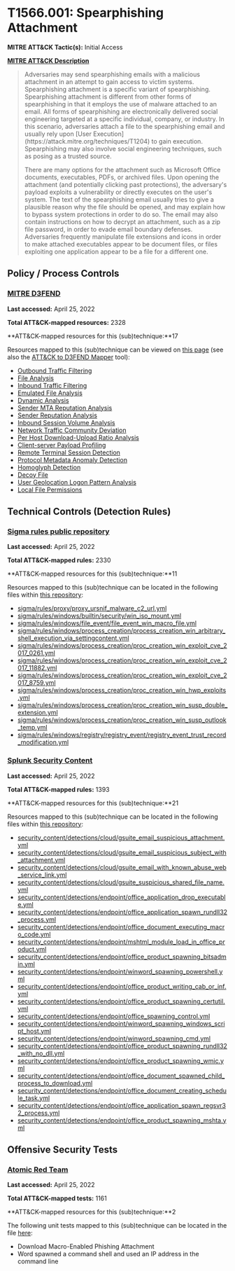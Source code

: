 # T1566.001: Spearphishing Attachment
**MITRE ATT&CK Tactic(s):** Initial Access

**[MITRE ATT&CK Description](https://attack.mitre.org/techniques/T1566/001)**
<blockquote>Adversaries may send spearphishing emails with a malicious attachment in an attempt to gain access to victim systems. Spearphishing attachment is a specific variant of spearphishing. Spearphishing attachment is different from other forms of spearphishing in that it employs the use of malware attached to an email. All forms of spearphishing are electronically delivered social engineering targeted at a specific individual, company, or industry. In this scenario, adversaries attach a file to the spearphishing email and usually rely upon [User Execution](https://attack.mitre.org/techniques/T1204) to gain execution. Spearphishing may also involve social engineering techniques, such as posing as a trusted source.

There are many options for the attachment such as Microsoft Office documents, executables, PDFs, or archived files. Upon opening the attachment (and potentially clicking past protections), the adversary's payload exploits a vulnerability or directly executes on the user's system. The text of the spearphishing email usually tries to give a plausible reason why the file should be opened, and may explain how to bypass system protections in order to do so. The email may also contain instructions on how to decrypt an attachment, such as a zip file password, in order to evade email boundary defenses. Adversaries frequently manipulate file extensions and icons in order to make attached executables appear to be document files, or files exploiting one application appear to be a file for a different one. </blockquote>
## Policy / Process Controls
### [MITRE D3FEND](https://d3fend.mitre.org/)
**Last accessed:** April 25, 2022

**Total ATT&CK-mapped resources:** 2328

**ATT&CK-mapped resources for this (sub)technique:**17

Resources mapped to this (sub)technique can be viewed on [this page](https://d3fend.mitre.org/) (see also the [ATT&CK to D3FEND Mapper](https://d3fend.mitre.org/tools/attack-mapper) tool):

* [Outbound Traffic Filtering](https://d3fend.mitre.org/techniques/d3f:OutboundTrafficFiltering)
* [File Analysis](https://d3fend.mitre.org/techniques/d3f:FileAnalysis)
* [Inbound Traffic Filtering](https://d3fend.mitre.org/techniques/d3f:InboundTrafficFiltering)
* [Emulated File Analysis](https://d3fend.mitre.org/techniques/d3f:EmulatedFileAnalysis)
* [Dynamic Analysis](https://d3fend.mitre.org/techniques/d3f:DynamicAnalysis)
* [Sender MTA Reputation Analysis](https://d3fend.mitre.org/techniques/d3f:SenderMTAReputationAnalysis)
* [Sender Reputation Analysis](https://d3fend.mitre.org/techniques/d3f:SenderReputationAnalysis)
* [Inbound Session Volume Analysis](https://d3fend.mitre.org/techniques/d3f:InboundSessionVolumeAnalysis)
* [Network Traffic Community Deviation](https://d3fend.mitre.org/techniques/d3f:NetworkTrafficCommunityDeviation)
* [Per Host Download-Upload Ratio Analysis](https://d3fend.mitre.org/techniques/d3f:PerHostDownload-UploadRatioAnalysis)
* [Client-server Payload Profiling](https://d3fend.mitre.org/techniques/d3f:Client-serverPayloadProfiling)
* [Remote Terminal Session Detection](https://d3fend.mitre.org/techniques/d3f:RemoteTerminalSessionDetection)
* [Protocol Metadata Anomaly Detection](https://d3fend.mitre.org/techniques/d3f:ProtocolMetadataAnomalyDetection)
* [Homoglyph Detection](https://d3fend.mitre.org/techniques/d3f:HomoglyphDetection)
* [Decoy File](https://d3fend.mitre.org/techniques/d3f:DecoyFile)
* [User Geolocation Logon Pattern Analysis](https://d3fend.mitre.org/techniques/d3f:UserGeolocationLogonPatternAnalysis)
* [Local File Permissions](https://d3fend.mitre.org/techniques/d3f:LocalFilePermissions)

## Technical Controls (Detection Rules)
### [Sigma rules public repository](https://github.com/SigmaHQ/sigma)
**Last accessed:** April 25, 2022

**Total ATT&CK-mapped rules:** 2330

**ATT&CK-mapped resources for this (sub)technique:**11

Resources mapped to this (sub)technique can be located in the following files within [this repository](https://github.com/SigmaHQ/sigma/tree/master/rules):

* [sigma/rules/proxy/proxy_ursnif_malware_c2_url.yml](https://github.com/SigmaHQ/sigma/blob/master/rules/proxy/proxy_ursnif_malware_c2_url.yml)
* [sigma/rules/windows/builtin/security/win_iso_mount.yml](https://github.com/SigmaHQ/sigma/blob/master/rules/windows/builtin/security/win_iso_mount.yml)
* [sigma/rules/windows/file_event/file_event_win_macro_file.yml](https://github.com/SigmaHQ/sigma/blob/master/rules/windows/file_event/file_event_win_macro_file.yml)
* [sigma/rules/windows/process_creation/process_creation_win_arbitrary_shell_execution_via_settingcontent.yml](https://github.com/SigmaHQ/sigma/blob/master/rules/windows/process_creation/process_creation_win_arbitrary_shell_execution_via_settingcontent.yml)
* [sigma/rules/windows/process_creation/proc_creation_win_exploit_cve_2017_0261.yml](https://github.com/SigmaHQ/sigma/blob/master/rules/windows/process_creation/proc_creation_win_exploit_cve_2017_0261.yml)
* [sigma/rules/windows/process_creation/proc_creation_win_exploit_cve_2017_11882.yml](https://github.com/SigmaHQ/sigma/blob/master/rules/windows/process_creation/proc_creation_win_exploit_cve_2017_11882.yml)
* [sigma/rules/windows/process_creation/proc_creation_win_exploit_cve_2017_8759.yml](https://github.com/SigmaHQ/sigma/blob/master/rules/windows/process_creation/proc_creation_win_exploit_cve_2017_8759.yml)
* [sigma/rules/windows/process_creation/proc_creation_win_hwp_exploits.yml](https://github.com/SigmaHQ/sigma/blob/master/rules/windows/process_creation/proc_creation_win_hwp_exploits.yml)
* [sigma/rules/windows/process_creation/proc_creation_win_susp_double_extension.yml](https://github.com/SigmaHQ/sigma/blob/master/rules/windows/process_creation/proc_creation_win_susp_double_extension.yml)
* [sigma/rules/windows/process_creation/proc_creation_win_susp_outlook_temp.yml](https://github.com/SigmaHQ/sigma/blob/master/rules/windows/process_creation/proc_creation_win_susp_outlook_temp.yml)
* [sigma/rules/windows/registry/registry_event/registry_event_trust_record_modification.yml](https://github.com/SigmaHQ/sigma/blob/master/rules/windows/registry/registry_event/registry_event_trust_record_modification.yml)

### [Splunk Security Content](https://github.com/splunk/security_content)
**Last accessed:** April 25, 2022

**Total ATT&CK-mapped rules:** 1393

**ATT&CK-mapped resources for this (sub)technique:**21

Resources mapped to this (sub)technique can be located in the following files within [this repository](https://github.com/splunk/security_content/tree/develop/detections):

* [security_content/detections/cloud/gsuite_email_suspicious_attachment.yml](https://github.com/splunk/security_content/blob/develop/detections/cloud/gsuite_email_suspicious_attachment.yml)
* [security_content/detections/cloud/gsuite_email_suspicious_subject_with_attachment.yml](https://github.com/splunk/security_content/blob/develop/detections/cloud/gsuite_email_suspicious_subject_with_attachment.yml)
* [security_content/detections/cloud/gsuite_email_with_known_abuse_web_service_link.yml](https://github.com/splunk/security_content/blob/develop/detections/cloud/gsuite_email_with_known_abuse_web_service_link.yml)
* [security_content/detections/cloud/gsuite_suspicious_shared_file_name.yml](https://github.com/splunk/security_content/blob/develop/detections/cloud/gsuite_suspicious_shared_file_name.yml)
* [security_content/detections/endpoint/office_application_drop_executable.yml](https://github.com/splunk/security_content/blob/develop/detections/endpoint/office_application_drop_executable.yml)
* [security_content/detections/endpoint/office_application_spawn_rundll32_process.yml](https://github.com/splunk/security_content/blob/develop/detections/endpoint/office_application_spawn_rundll32_process.yml)
* [security_content/detections/endpoint/office_document_executing_macro_code.yml](https://github.com/splunk/security_content/blob/develop/detections/endpoint/office_document_executing_macro_code.yml)
* [security_content/detections/endpoint/mshtml_module_load_in_office_product.yml](https://github.com/splunk/security_content/blob/develop/detections/endpoint/mshtml_module_load_in_office_product.yml)
* [security_content/detections/endpoint/office_product_spawning_bitsadmin.yml](https://github.com/splunk/security_content/blob/develop/detections/endpoint/office_product_spawning_bitsadmin.yml)
* [security_content/detections/endpoint/winword_spawning_powershell.yml](https://github.com/splunk/security_content/blob/develop/detections/endpoint/winword_spawning_powershell.yml)
* [security_content/detections/endpoint/office_product_writing_cab_or_inf.yml](https://github.com/splunk/security_content/blob/develop/detections/endpoint/office_product_writing_cab_or_inf.yml)
* [security_content/detections/endpoint/office_product_spawning_certutil.yml](https://github.com/splunk/security_content/blob/develop/detections/endpoint/office_product_spawning_certutil.yml)
* [security_content/detections/endpoint/office_spawning_control.yml](https://github.com/splunk/security_content/blob/develop/detections/endpoint/office_spawning_control.yml)
* [security_content/detections/endpoint/winword_spawning_windows_script_host.yml](https://github.com/splunk/security_content/blob/develop/detections/endpoint/winword_spawning_windows_script_host.yml)
* [security_content/detections/endpoint/winword_spawning_cmd.yml](https://github.com/splunk/security_content/blob/develop/detections/endpoint/winword_spawning_cmd.yml)
* [security_content/detections/endpoint/office_product_spawning_rundll32_with_no_dll.yml](https://github.com/splunk/security_content/blob/develop/detections/endpoint/office_product_spawning_rundll32_with_no_dll.yml)
* [security_content/detections/endpoint/office_product_spawning_wmic.yml](https://github.com/splunk/security_content/blob/develop/detections/endpoint/office_product_spawning_wmic.yml)
* [security_content/detections/endpoint/office_document_spawned_child_process_to_download.yml](https://github.com/splunk/security_content/blob/develop/detections/endpoint/office_document_spawned_child_process_to_download.yml)
* [security_content/detections/endpoint/office_document_creating_schedule_task.yml](https://github.com/splunk/security_content/blob/develop/detections/endpoint/office_document_creating_schedule_task.yml)
* [security_content/detections/endpoint/office_application_spawn_regsvr32_process.yml](https://github.com/splunk/security_content/blob/develop/detections/endpoint/office_application_spawn_regsvr32_process.yml)
* [security_content/detections/endpoint/office_product_spawning_mshta.yml](https://github.com/splunk/security_content/blob/develop/detections/endpoint/office_product_spawning_mshta.yml)


## Offensive Security Tests
### [Atomic Red Team](https://github.com/redcanaryco/atomic-red-team)
**Last accessed:** April 25, 2022

**Total ATT&CK-mapped tests:** 1161

**ATT&CK-mapped resources for this (sub)technique:**2

The following unit tests mapped to this (sub)technique can be located in the file [here](https://github.com/redcanaryco/atomic-red-team/tree/master/atomics/T1566.001/T1566.001.yaml):

* Download Macro-Enabled Phishing Attachment
* Word spawned a command shell and used an IP address in the command line

